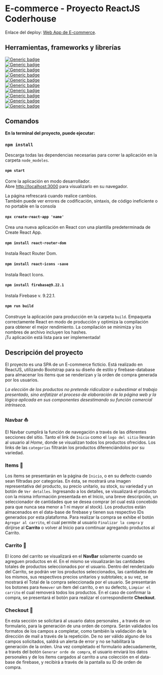 # E-commerce - Proyecto ReactJS Coderhouse

Enlace del deploy: [Web App de E-commerce](https://entrega-final-romero-react-js.vercel.app).

## Herramientas, frameworks y librerías

[![Generic badge](https://img.shields.io/badge/node-v18.14-lemon.svg)](https://shields.io/)\
[![Generic badge](https://img.shields.io/badge/npm-8.19.2-darkred.svg)](https://shields.io/)\
[![Generic badge](https://img.shields.io/badge/react-^18.2.0-aqua.svg)](https://shields.io/)\
[![Generic badge](https://img.shields.io/badge/react--bootstrap-^2.7.2-cyan.svg)](https://shields.io/)\
[![Generic badge](https://img.shields.io/badge/react--dom-^18.2.0-aquamarine.svg)](https://shields.io/)\
[![Generic badge](https://img.shields.io/badge/react--icons-^4.7.1-deeppink.svg)](https://shields.io/)\
[![Generic badge](https://img.shields.io/badge/react--router--dom-^6.11.0-crimson.svg)](https://shields.io/)\
[![Generic badge](https://img.shields.io/badge/react--scripts-5.0.1-cadetblue.svg)](https://shields.io/)\
[![Generic badge](https://img.shields.io/badge/bootstrap-^5.2.3-blueviolet.svg)](https://shields.io/)\
[![Generic badge](https://img.shields.io/badge/firebase-^9.22.1-orangered.svg)](https://shields.io/)


## Comandos

**En la terminal del proyecto, puede ejecutar:**


### `npm install`
Descarga todas las dependencias necesarias para correr la aplicación en la carpeta `node_modeles`.

#### `npm start`
Corre la aplicación en modo desarrollador.\
Abre [http://localhost:3000](http://localhost:3000) para visualizarlo en su navegador.

La página refrescará cuando realice cambios.\
También puede ver errores de codificación, sintaxis, de código ineficiente o no portable en la consola

#### `npx create-react-app 'name'`
Crea una nueva aplicación en React con una plantilla predeterminada de Create React App.

#### `npm install react-router-dom`
Instala React Router Dom.

#### `npm install react-icons -save`
Instala React Icons.

#### `npm install firebase@9.22.1`
Instala Firebase v. 9.22.1.

#### `npm run build`

Construye la aplicación para producción en la carpeta `build`.
Empaqueta correctamente React en modo de producción y optimiza la compilación para obtener el mejor rendimiento.
La compilación se minimiza y los nombres de archivo incluyen los hashes.\
¡Tu aplicación está lista para ser implementada!

## Descripción del proyecto

El proyecto es una SPA de un E-commerce ficticio. Está realizado en ReactJS, utilizando Bootstrap para su diseño de estilo y firebase-database para almacenar los items que se renderizan y la orden de compra generada por los usuarios.

*La elección de los productos no pretende ridiculizar o subestimar el trabajo presentado, sino enfatizar el proceso de elaboración de la página web y la lógica aplicada en sus componentes desestimando su función comercial intrínseca.*

### Navbar :boat:

El Navbar cumplirá la función de navegación a través de las diferentes secciones del sitio.
Tanto el link de `Inicio` como el `logo del sitio` llevarán al usuario al *Home*, donde se visualizan todos los productos ofrecidos.
Los links de las `categorías` filtrarán los productos diferenciándolos por su variedad.

### Items :potato:

Los ítems se presentarán en la página de `Inicio`, o en su defecto cuando sean filtradas por categorías. En ésta, se mostrará una imagen representativa del producto, su precio unitario, su stock, su variedad y un botón de `Ver detalles`.
Ingresando a los detalles, se visualizará el producto con la misma información presentada en el Inicio, una breve descripción, un seleccionador de cantidades que se desea comprar (el cual está concebido para que nunca sea menor a 1 ni mayor al stock).
Los productos están almacenados en el data-base de firebase y tienen sus respectivo IDs generados por esta plataforma.
Para realizar la compra se exhibe el botón `Agregar al carrito`, el cual permite al usuario `Finalizar la compra` y dirijirse al **Carrito** o volver al Inicio para comtinuar agregando productos al Carrito.

### Carrito :shopping_cart:

El ícono del carrito se visualizará en el **NavBar** solamente cuando se agreguen productos en él. En el mismo se visualizarán las cantidades totales de productos seleccionados por el usuario.
Dentro del renderizado del Carrito, se podrán ver los productos seleccionados, las cantidades de los mismos, sus respectivos precios unitarios y subtotales; a su vez, se mostrará el Total de la compra seleccionada por el usuario.
Se presentarán los botones para `Remover` un ítem del carrito, o en su defecto, `Limpiar el carrito` el cual removerá todos los productos.
En el caso de confirmar la compra, se presentará el botón para realizar el correspondiente **Checkout**.


### Checkout :memo:

En esta sección se solicitará al usuario datos personales , a través de un formulario, para la generación de una orden de compra.
Serán validados los formatos de los campos a completar, como también la validación de la dirección de mail a través de la repetición.
De no ser válido alguno de los campos solicitados, saldrá un alerta de error y no se habilitará la generación de la orden.
Una vez completado el formulario adecuadamente, a través del botón `Generar orde de compra`, el usuario enviará los datos personales y de los ítems cargados al carrito a una colección en el data-base de firebase, y recibirá a través de la pantalla su ID de orden de compra.